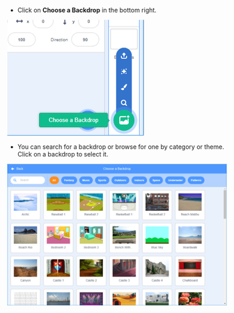 + Click on **Choose a Backdrop** in the bottom right.

![screenshot](images/stage-choose.png)

+ You can search for a backdrop or browse for one by category or theme. Click on a backdrop to select it.

![screenshot](images/backdrop.png)